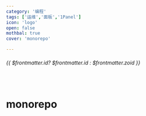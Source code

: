 ```yaml
---
category: '编程'
tags: ['运维','面板','1Panel']
icon: 'logo'
open: false
mothbal: true
cover: 'monorepo'

---
```

 
######  {{ $frontmatter.id? $frontmatter.id : $frontmatter.zoid }}
 
<br/>
 
# monorepo